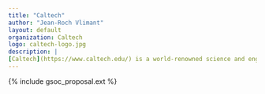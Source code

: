 ```yaml
---
title: "Caltech"
author: "Jean-Roch Vlimant"
layout: default
organization: Caltech
logo: caltech-logo.jpg
description: |
[Caltech](https://www.caltech.edu/) is a world-renowned science and engineering institute that marshals some of the world's brightest minds and most innovative tools to address fundamental scientific questions and pressing societal challenges.
---
```


{% include gsoc_proposal.ext %}
